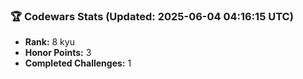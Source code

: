 ### 🏆 Codewars Stats (Updated: 2025-06-04 04:16:15 UTC)

- **Rank:** 8 kyu
- **Honor Points:** 3
- **Completed Challenges:** 1
